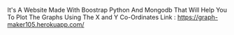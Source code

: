 It's A Website Made With Boostrap Python And Mongodb That Will Help You To Plot The Graphs Using The X and Y Co-Ordinates
Link :  https://graph-maker105.herokuapp.com/
